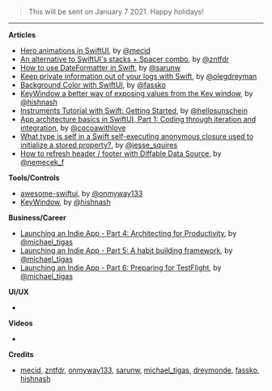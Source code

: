 > This will be sent on January 7 2021. Happy holidays!
---

**Articles**

* [Hero animations in SwiftUI](https://swiftwithmajid.com/2020/12/17/hero-animations-in-swiftui/), by [@mecid](https://twitter.com/mecid)
* [An alternative to SwiftUI's stacks + Spacer combo](https://fivestars.blog/swiftui/stack-spacer-alternatives.html), by [@zntfdr](https://twitter.com/zntfdr)
* [How to use DateFormatter in Swift](https://sarunw.com/posts/how-to-use-dateformatter/), by [@sarunw](https://twitter.com/sarunw)
* [Keep private information out of your logs with Swift](https://olegdreyman.medium.com/keep-private-information-out-of-your-logs-with-swift-bbd2fbcd9a40), by [@olegdreyman](https://twitter.com/olegdreyman)
* [Background Color with SwiftUI](https://kristaps.me/blog/background-swiftui/), by [@fassko](https://twitter.com/fassko)
* [KeyWindow a better way of exposing values from the Key window](https://lostmoa.com/blog/KeyWindowABetterWayOfExposingValuesFromTheKeyWindow/), by [@hishnash](https://twitter.com/hishnash)
* [Instruments Tutorial with Swift: Getting Started](https://www.raywenderlich.com/16126261-instruments-tutorial-with-swift-getting-started), by [@hellosunschein](https://twitter.com/hellosunschein)
* [App architecture basics in SwiftUI, Part 1: Coding through iteration and integration](https://www.cocoawithlove.com/blog/coding-through-iteration-and-integration.html), by [@cocoawithlove](https://twitter.com/cocoawithlove)
* [What type is self in a Swift self-executing anonymous closure used to initialize a stored property?](https://www.jessesquires.com/blog/2020/12/22/swift-self-executing-anonymous-closures/), by [@jesse_squires](https://twitter.com/jesse_squires)
* [How to refresh header / footer with Diffable Data Source](https://nemecek.be/blog/62/how-to-refresh-headerfooter-with-diffable-data-source), by [@nemecek_f](https://twitter.com/nemecek_f)

**Tools/Controls**

* [awesome-swiftui](https://github.com/onmyway133/awesome-swiftui), by [@onmyway133](https://twitter.com/onmyway133)
* [KeyWindow](https://github.com/LostMoa/KeyWindow), by [@hishnash](https://twitter.com/hishnash)

**Business/Career**
* [Launching an Indie App - Part 4: Architecting for Productivity](https://heyimakeapps.com/blog/launching-an-indie-app-part-4-architecting-for-productivity), by [@michael_tigas](https://twitter.com/michael_tigas)
* [Launching an Indie App - Part 5: A habit building framework](https://heyimakeapps.com/blog/launching-an-indie-app-part-5-a-habit-building-framework), by [@michael_tigas](https://twitter.com/michael_tigas)
* [Launching an Indie App - Part 6: Preparing for TestFlight](https://heyimakeapps.com/blog/launching-an-indie-app-part-6-preparing-for-testflight), by [@michael_tigas](https://twitter.com/michael_tigas)

**UI/UX**

* 

**Videos**

* 

**Credits**

* [mecid](https://github.com/mecid), [zntfdr](https://github.com/zntfdr), [onmyway133](https://github.com/onmyway133), [sarunw](https://github.com/sarunw), [michael_tigas](https://github.com/teeeeeegz), [dreymonde](https://github.com/dreymonde), [fassko](https://github.com/fassko), [hishnash](https://github.com/hishnash)
